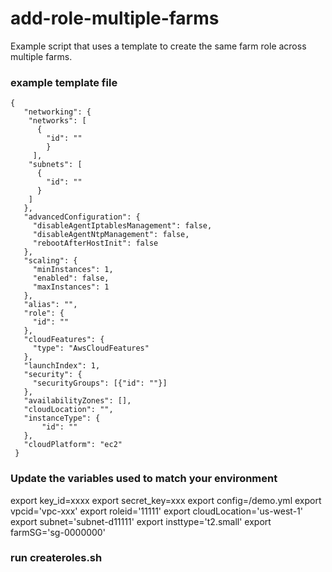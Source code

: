 # add-role-multiple-farms


Example script that uses a template to create the same farm role across multiple farms.

### example template file
```
{
   "networking": {
    "networks": [
      {
        "id": ""
        }
     ],
    "subnets": [
      {
        "id": ""
      }
    ]
   },
   "advancedConfiguration": {
     "disableAgentIptablesManagement": false,
     "disableAgentNtpManagement": false,
     "rebootAfterHostInit": false
   },
   "scaling": {
     "minInstances": 1,
     "enabled": false,
     "maxInstances": 1
   },
   "alias": "",
   "role": {
     "id": ""
   },
   "cloudFeatures": {
     "type": "AwsCloudFeatures"
   },
   "launchIndex": 1,
   "security": {
     "securityGroups": [{"id": ""}]
   },
   "availabilityZones": [],
   "cloudLocation": "",
   "instanceType": {
       "id": ""
   },
   "cloudPlatform": "ec2"
 }
```
### Update the variables used to match your environment
export key_id=xxxx
export secret_key=xxx
export config=/demo.yml
export vpcid='vpc-xxx'
export roleid='11111'
export cloudLocation='us-west-1'
export subnet='subnet-d11111'
export insttype='t2.small'
export farmSG='sg-0000000'


### run createroles.sh
